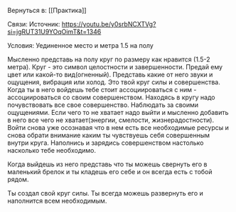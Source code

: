 Вернуться в: [[Практика]]


Связи: 
Источник: https://youtu.be/y0srbNCXTVg?si=jgRUT31U9YOqOimT&t=1346

Условия:
Уединенное место и метра 1.5 на полу

Мысленно представь на полу круг по размеру как нравится (1.5-2 метра).
Круг - это символ целостности и завершенности. Предай ему цвет или какой-то вид(огненный). 
Представь какие от него звуки и ощущения, вибрация  или холод. Это твой круг силы и совершенства. Когда ты в него войдешь тебе стоит ассоциироваться с ним - ассоциироваться со своим совершенством. Находясь в кругу надо почувствовать все свое совершенство. Наблюдать за своими ощущениями. Если чего то не хватает надо выйти и мысленно  добавить в него все чего не хватает(энергии, смелости, жизнерадостности).
Войти снова уже осознавая что в нем есть все необходимые ресурсы и снова обрати внимание каким ты чувствуешь себя совершенным внутри круга.
Наполнись и зарядись совершенством настолько насколько тебе необходимо.

Когда выйдешь из  него представь что ты можешь свернуть его в маленький брелок и ты кладешь его себе и он всегда есть с тобой рядом.

Ты создал свой круг силы. Ты всегда можешь развернуть его и наполнится всем необходимым.
